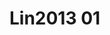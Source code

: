 <a name="material" />

# Lin2013 01
<script type="application/ld+json">
  {
    "@context": "https://schema.org/",
    "@type": "ChemicalSubstance",
    "http://purl.org/dc/terms/conformsTo":
      {
        "@type": "CreativeWork",
        "@id": "https://bioschemas.org/profiles/ChemicalSubstance/0.4-RELEASE/"
      },
    "@id": "https://egonw.github.io/nanowiki/nanowiki448.html#material",
    "name": "Lin2013 01",
    "sameAs": "http://127.0.0.1/mediawiki/index.php/Special:URIResolver/Lin2013_01"
  }
</script>

